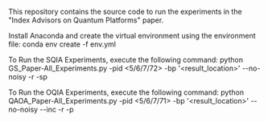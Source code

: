This repository contains the source code to run the experiments in the "Index Advisors on Quantum Platforms" paper. 

Install Anaconda and create the virtual environment using the environment file: conda env create -f env.yml

To Run the SQIA Experiments, execute the following command:
python GS_Paper-All_Experiments.py -pid <5/6/7/72> -bp '<result_location>' --no-noisy -r <repeat the experiment> -sp <delta>

To Run the OQIA Experiments, execute the following command:
python QAOA_Paper-All_Experiments.py -pid <5/6/7/71> -bp '<result_location>' --no-noisy --inc -r <repeat the experiment> -p <repetation depth of QAOA>